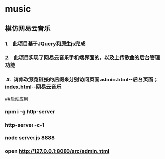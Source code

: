 # music
## 模仿网易云音乐
### ***1.***   此项目基于JQuery和原生js完成
### ***2.***   此项目实现了网易云音乐手机端界面的，以及上传歌曲的后台管理功能
###  ***3.***  请修改预览链接的后缀来分别访问页面 admin.html--后台页面； index.html--网易云音乐
##启动应用
### npm i -g http-server
### http-server -c-1
### node server.js 8888
### open http://127.0.0.1:8080/src/admin.html
